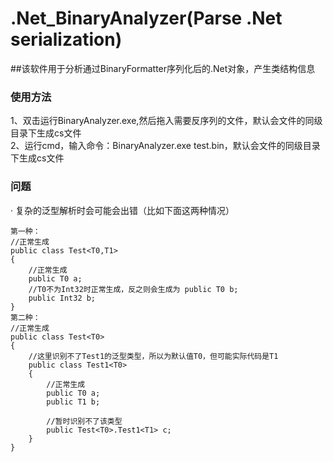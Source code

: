 # .Net_BinaryAnalyzer(Parse .Net serialization)
##该软件用于分析通过BinaryFormatter序列化后的.Net对象，产生类结构信息<br/>

### 使用方法<br/>
1、双击运行BinaryAnalyzer.exe,然后拖入需要反序列的文件，默认会文件的同级目录下生成cs文件<br/>
2、运行cmd，输入命令：BinaryAnalyzer.exe test.bin，默认会文件的同级目录下生成cs文件<br/>

### 问题<br/>
· 复杂的泛型解析时会可能会出错（比如下面这两种情况）<br/>
```
第一种：
//正常生成
public class Test<T0,T1>
{
	//正常生成
	public T0 a;
	//T0不为Int32时正常生成，反之则会生成为 public T0 b;
	public Int32 b;
}
第二种：
//正常生成
public class Test<T0>
{
	//这里识别不了Test1的泛型类型，所以为默认值T0，但可能实际代码是T1
	public class Test1<T0>
	{
		//正常生成
		public T0 a;
		public T1 b;
		
		//暂时识别不了该类型
		public Test<T0>.Test1<T1> c;
	}
}
```